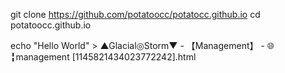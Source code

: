 git clone https://github.com/potatoocc/potatocc.github.io
cd potatoocc.github.io

echo "Hello World" > ▲Glacial◎Storm▼ - 【Management】 - 🌐╏management [1145821434023772242].html


